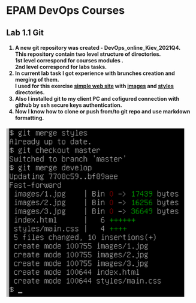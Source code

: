 <h1>EPAM DevOps Courses</h1>
<h2>Lab 1.1 Git</h2>
<h4><ol>
<li>A new git repository was created - DevOps_online_Kiev_2021Q4.<br>This repository
contain two level structure of directories.<br>1st level correspond for courses modules
.<br>2nd level correspond for labs tasks.
<li>In current lab task I got experience with brunches creation and merging of them.<br>I
used for this exercise <a href=index.html>simple web site</a> with <a href=images/>images</a>
and <a href=styles>styles</a> directories.
<li>Also I installed git to my client PC and cofigured connection with github by ssh secure keys authentication.
<li>Now I know how to clone or push from/to git repo and use markdown formatting.
</ol><h4>

![test](readme.PNG)
